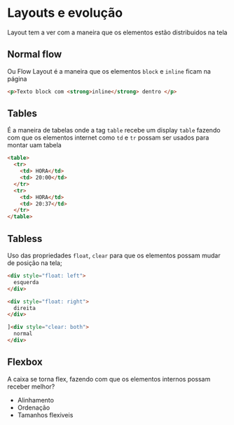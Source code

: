 # Layouts e evolução

Layout tem a ver com a maneira que os elementos estão distribuidos na tela

## Normal flow

Ou Flow Layout é a maneira que os elementos `block` e `inline` ficam na página

```html
<p>Texto block com <strong>inline</strong> dentro </p>
```
## Tables

É a maneira de tabelas onde a tag `table` recebe um display `table` fazendo com que os elementos internet como `td` e `tr` possam ser usados para montar uam tabela

```html
<table>
  <tr>
    <td> HORA</td>
    <td> 20:00</td>
  </tr>
  <tr>
    <td> HORA</td>
    <td> 20:37</td>
  </tr>
</table>
```
## Tabless

Uso das propriedades `float`, `clear` para que os elementos possam mudar de posição na tela;

```html
<div style="float: left">
  esquerda
</div>

<div style="float: right">
  direita
</div>

]<div style="clear: both">
  normal
</div>
```
## Flexbox

A caixa se torna flex, fazendo com que os elementos internos possam receber melhor?
- Alinhamento
- Ordenação
- Tamanhos flexiveis